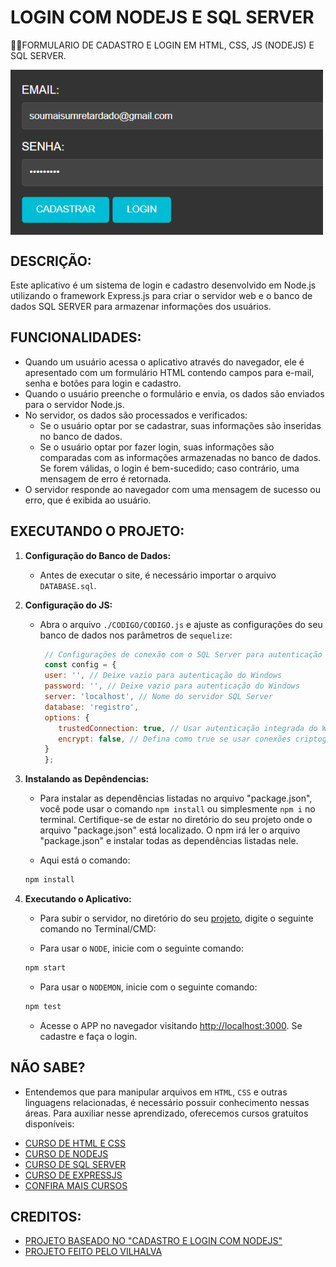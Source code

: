 # LOGIN COM NODEJS E SQL SERVER
👨‍🏫FORMULARIO DE CADASTRO E LOGIN EM HTML, CSS, JS (NODEJS) E SQL SERVER.

<img src="FOTO.png" align="center" width="500"> <br> 

## DESCRIÇÃO:
Este aplicativo é um sistema de login e cadastro desenvolvido em Node.js utilizando o framework Express.js para criar o servidor web e o banco de dados SQL SERVER para armazenar informações dos usuários.

## FUNCIONALIDADES:
- Quando um usuário acessa o aplicativo através do navegador, ele é apresentado com um formulário HTML contendo campos para e-mail, senha e botões para login e cadastro.
- Quando o usuário preenche o formulário e envia, os dados são enviados para o servidor Node.js.
- No servidor, os dados são processados e verificados:
  - Se o usuário optar por se cadastrar, suas informações são inseridas no banco de dados.
  - Se o usuário optar por fazer login, suas informações são comparadas com as informações armazenadas no banco de dados. Se forem válidas, o login é bem-sucedido; caso contrário, uma mensagem de erro é retornada.
- O servidor responde ao navegador com uma mensagem de sucesso ou erro, que é exibida ao usuário.

## EXECUTANDO O PROJETO:
1. **Configuração do Banco de Dados:**
   - Antes de executar o site, é necessário importar o arquivo `DATABASE.sql`. 

2. **Configuração do JS:**
   - Abra o arquivo `./CODIGO/CODIGO.js` e ajuste as configurações do seu banco de dados nos parâmetros de `sequelize`:

     ```javascript
      // Configurações de conexão com o SQL Server para autenticação integrada do Windows
      const config = {
      user: '', // Deixe vazio para autenticação do Windows
      password: '', // Deixe vazio para autenticação do Windows
      server: 'localhost', // Nome do servidor SQL Server
      database: 'registro',
      options: {
         trustedConnection: true, // Usar autenticação integrada do Windows
         encrypt: false, // Defina como true se usar conexões criptografadas
      }
      };
     ```

3. **Instalando as Depêndencias:**
   - Para instalar as dependências listadas no arquivo "package.json", você pode usar o comando `npm install` ou simplesmente `npm i` no terminal. Certifique-se de estar no diretório do seu projeto onde o arquivo "package.json" está localizado. O npm irá ler o arquivo "package.json" e instalar todas as dependências listadas nele. 

   - Aqui está o comando:

   ```bash
   npm install
   ```

4. **Executando o Aplicativo:**
   - Para subir o servidor, no diretório do seu [projeto](./CODIGO/CODIGO.js), digite o seguinte comando no Terminal/CMD:

   - Para usar o `NODE`, inicie com o seguinte comando:
    ```bash
    npm start
    ```

    - Para usar o `NODEMON`, inicie com o seguinte comando:
    ```bash
    npm test
    ```

   - Acesse o APP no navegador visitando [http://localhost:3000](http://localhost:3000). Se cadastre e faça o login.

## NÃO SABE?
- Entendemos que para manipular arquivos em `HTML`, `CSS` e outras linguagens relacionadas, é necessário possuir conhecimento nessas áreas. Para auxiliar nesse aprendizado, oferecemos cursos gratuitos disponíveis:
* [CURSO DE HTML E CSS](https://github.com/VILHALVA/CURSO-DE-HTML-E-CSS)
* [CURSO DE NODEJS](https://github.com/VILHALVA/CURSO-DE-NODEJS)
* [CURSO DE SQL SERVER](https://github.com/VILHALVA/CURSO-DE-SQL-SERVER)
* [CURSO DE EXPRESSJS](https://github.com/VILHALVA/CURSO-DE-EXPRESSJS)
* [CONFIRA MAIS CURSOS](https://github.com/VILHALVA?tab=repositories&q=+topic:CURSO)

## CREDITOS:
- [PROJETO BASEADO NO "CADASTRO E LOGIN COM NODEJS"](https://github.com/VILHALVA/CADASTRO-E-LOGIN-COM-NODEJS)
- [PROJETO FEITO PELO VILHALVA](https://github.com/VILHALVA)





